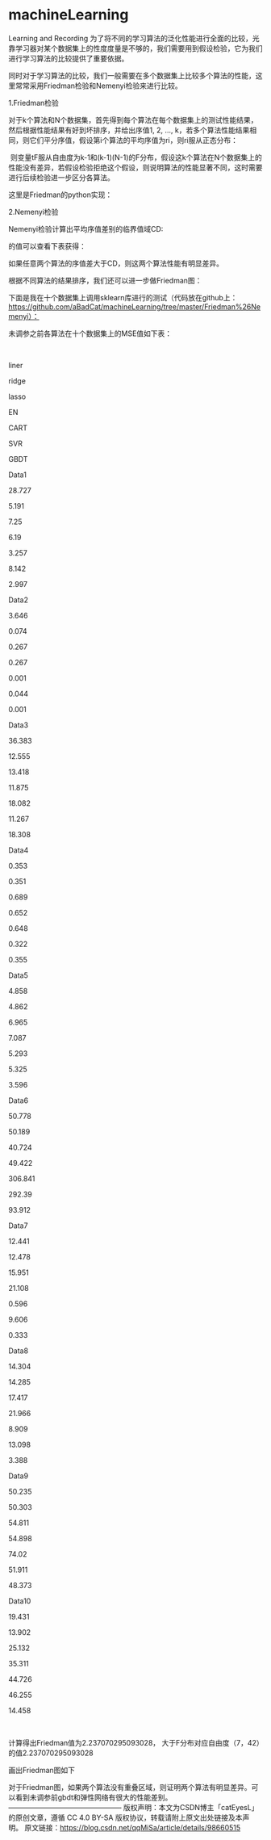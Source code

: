 # machineLearning
Learning and Recording 
为了将不同的学习算法的泛化性能进行全面的比较，光靠学习器对某个数据集上的性度度量是不够的，我们需要用到假设检验，它为我们进行学习算法的比较提供了重要依据。

同时对于学习算法的比较，我们一般需要在多个数据集上比较多个算法的性能，这里常常采用Friedman检验和Nemenyi检验来进行比较。

1.Friedman检验

对于k个算法和N个数据集，首先得到每个算法在每个数据集上的测试性能结果，然后根据性能结果有好到坏排序，并给出序值1, 2, …, k，若多个算法性能结果相同，则它们平分序值，假设第i个算法的平均序值为ri，则ri服从正态分布：





 则变量tF服从自由度为k-1和(k-1)(N-1)的F分布，假设这k个算法在N个数据集上的性能没有差异，若假设检验拒绝这个假设，则说明算法的性能显著不同，这时需要进行后续检验进一步区分各算法。

这里是Friedman的python实现：





2.Nemenyi检验

Nemenyi检验计算出平均序值差别的临界值域CD:



的值可以查看下表获得：



如果任意两个算法的序值差大于CD，则这两个算法性能有明显差异。



根据不同算法的结果排序，我们还可以进一步做Friedman图：



下面是我在十个数据集上调用sklearn库进行的测试（代码放在github上：https://github.com/aBadCat/machineLearning/tree/master/Friedman%26Nemenyi）：

未调参之前各算法在十个数据集上的MSE值如下表：

 

liner

ridge

lasso

EN

CART

SVR

GBDT

Data1

28.727

5.191

7.25

6.19

3.257

8.142

2.997

Data2

3.646

0.074

0.267

0.267

0.001

0.044

0.001

Data3

36.383

12.555

13.418

11.875

18.082

11.267

18.308

Data4

0.353

0.351

0.689

0.652

0.648

0.322

0.355

Data5

4.858

4.862

6.965

7.087

5.293

5.325

3.596

Data6

50.778

50.189

40.724

49.422

306.841

292.39

93.912

Data7

12.441

12.478

15.951

21.108

0.596

9.606

0.333

Data8

14.304

14.285

17.417

21.966

8.909

13.098

3.388

Data9

50.235

50.303

54.811

54.898

74.02

51.911

48.373

Data10

19.431

13.902

25.132

35.311

44.726

46.255

14.458

 

计算得出Friedman值为2.237070295093028， 大于F分布对应自由度（7，42）的值2.237070295093028

画出Friedman图如下



对于Friedman图，如果两个算法没有重叠区域，则证明两个算法有明显差异。可以看到未调参前gbdt和弹性网络有很大的性能差别。
————————————————
版权声明：本文为CSDN博主「catEyesL」的原创文章，遵循 CC 4.0 BY-SA 版权协议，转载请附上原文出处链接及本声明。
原文链接：https://blog.csdn.net/qqMiSa/article/details/98660515
